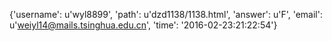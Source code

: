 {'username': u'wyl8899', 'path': u'dzd1138/1138.html', 'answer': u'F', 'email': u'weiyl14@mails.tsinghua.edu.cn', 'time': '2016-02-23:21:22:54'}